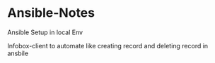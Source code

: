 # Ansible-Notes
Ansible Setup in local Env

Infobox-client to automate like creating record and deleting record in ansbile
